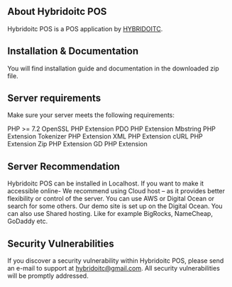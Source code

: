 ## About Hybridoitc POS

Hybridoitc POS is a POS application by [HYBRIDOITC](https://hybridoitc.com).

## Installation & Documentation
You will find installation guide and documentation in the downloaded zip file.

## Server requirements
Make sure your server meets the following requirements:

PHP >= 7.2
OpenSSL PHP Extension
PDO PHP Extension
Mbstring PHP Extension
Tokenizer PHP Extension
XML PHP Extension
cURL PHP Extension
Zip PHP Extension
GD PHP Extension
## Server Recommendation
Hybridoitc POS can be installed in Localhost.
If you want to make it accessible online- We recommend using Cloud host – as it provides better flexibility or control of the server. You can use AWS or Digital Ocean or search for some others. Our demo site is set up on the Digital Ocean.
You can also use Shared hosting. Like for example BigRocks, NameCheap, GoDaddy etc.

## Security Vulnerabilities

If you discover a security vulnerability within Hybridoitc POS, please send an e-mail to support at hybridoitc@gmail.com. All security vulnerabilities will be promptly addressed.

